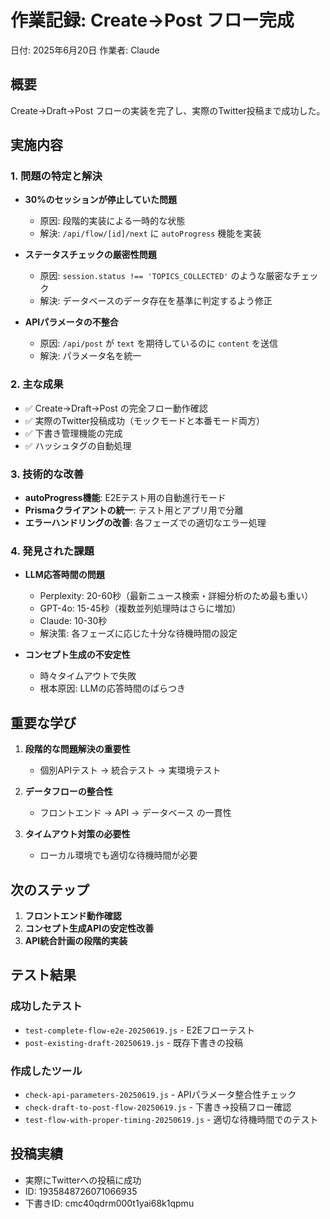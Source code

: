 # 作業記録: Create→Post フロー完成

日付: 2025年6月20日
作業者: Claude

## 概要
Create→Draft→Post フローの実装を完了し、実際のTwitter投稿まで成功した。

## 実施内容

### 1. 問題の特定と解決
- **30%のセッションが停止していた問題**
  - 原因: 段階的実装による一時的な状態
  - 解決: `/api/flow/[id]/next` に `autoProgress` 機能を実装

- **ステータスチェックの厳密性問題**
  - 原因: `session.status !== 'TOPICS_COLLECTED'` のような厳密なチェック
  - 解決: データベースのデータ存在を基準に判定するよう修正

- **APIパラメータの不整合**
  - 原因: `/api/post` が `text` を期待しているのに `content` を送信
  - 解決: パラメータ名を統一

### 2. 主な成果
- ✅ Create→Draft→Post の完全フロー動作確認
- ✅ 実際のTwitter投稿成功（モックモードと本番モード両方）
- ✅ 下書き管理機能の完成
- ✅ ハッシュタグの自動処理

### 3. 技術的な改善
- **autoProgress機能**: E2Eテスト用の自動進行モード
- **Prismaクライアントの統一**: テスト用とアプリ用で分離
- **エラーハンドリングの改善**: 各フェーズでの適切なエラー処理

### 4. 発見された課題
- **LLM応答時間の問題**
  - Perplexity: 20-60秒（最新ニュース検索・詳細分析のため最も重い）
  - GPT-4o: 15-45秒（複数並列処理時はさらに増加）
  - Claude: 10-30秒
  - 解決策: 各フェーズに応じた十分な待機時間の設定

- **コンセプト生成の不安定性**
  - 時々タイムアウトで失敗
  - 根本原因: LLMの応答時間のばらつき

## 重要な学び

1. **段階的な問題解決の重要性**
   - 個別APIテスト → 統合テスト → 実環境テスト

2. **データフローの整合性**
   - フロントエンド → API → データベース の一貫性

3. **タイムアウト対策の必要性**
   - ローカル環境でも適切な待機時間が必要

## 次のステップ

1. **フロントエンド動作確認**
2. **コンセプト生成APIの安定性改善**
3. **API統合計画の段階的実装**

## テスト結果

### 成功したテスト
- `test-complete-flow-e2e-20250619.js` - E2Eフローテスト
- `post-existing-draft-20250619.js` - 既存下書きの投稿

### 作成したツール
- `check-api-parameters-20250619.js` - APIパラメータ整合性チェック
- `check-draft-to-post-flow-20250619.js` - 下書き→投稿フロー確認
- `test-flow-with-proper-timing-20250619.js` - 適切な待機時間でのテスト

## 投稿実績
- 実際にTwitterへの投稿に成功
- ID: 1935848726071066935
- 下書きID: cmc40qdrm000t1yai68k1qpmu